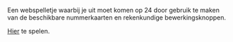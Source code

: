 Een webspelletje waarbij je uit moet komen op 24 door gebruik te maken van de beschikbare nummerkaarten en rekenkundige bewerkingsknoppen.

<a href="https://jefvanzanten.github.io/make24/">Hier</a> te spelen.
